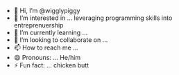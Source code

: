 - 👋 Hi, I’m @wigglypiggy
- 👀 I’m interested in ... leveraging programming skills into entreprenuership
- 🌱 I’m currently learning ... 
- 💞️ I’m looking to collaborate on ...
- 📫 How to reach me ...
- 😄 Pronouns: ... He/him
- ⚡ Fun fact: ... chicken butt

<!---
wigglypiggy/wigglypiggy is a ✨ special ✨ repository because its `README.md` (this file) appears on your GitHub profile.
You can click the Preview link to take a look at your changes.
--->
